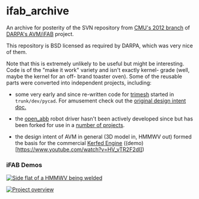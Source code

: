 # ifab_archive

An archive for posterity of the SVN repository from [CMU's 2012 branch](https://www.scientificamerican.com/article/whos-the-boss-next-gen-factory-robots-could-call-shots/) of [DARPA's AVM/iFAB](https://en.wikipedia.org/wiki/Adaptive_Vehicle_Make) project.

This repository is BSD licensed as required by DARPA, which was very nice of them.

Note that this is extremely unlikely to be useful but might be interesting. Code is of the "make it work" variety and isn't exactly kernel- grade (well, maybe the kernel for an off- brand toaster oven). Some of the reusable parts were converted into independent projects, including:

- some very early and since re-written code for [trimesh](https://github.com/mikedh/trimesh) started in `trunk/dev/pycad`. For amusement check out the [original design intent doc.](ifab/trunk/dev/pycad/pycad.txt)

- the [open_abb](https://github.com/robotics/open_abb) robot driver hasn't been actively developed since but has been forked for use in a [number of projects](https://www.youtube.com/watch?v=pcp6kroGOVQ).

- the design intent of AVM in general (3D model in, HMMWV out) formed the basis for the commercial [Kerfed Engine](https://kerfed.com/technology) ((demo)[https://www.youtube.com/watch?v=HV_vTR2F2dI])

### iFAB Demos

[![Side flat of a HMMWV being welded](https://img.youtube.com/vi/aDzdxccX_RU/0.jpg)](https://www.youtube.com/watch?v=aDzdxccX_RU)

[![Project overview](https://img.youtube.com/vi/2cyq28hoOQ4/0.jpg)](https://www.youtube.com/watch?v=2cyq28hoOQ4)
